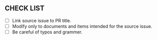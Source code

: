 <!--
 SPDX-FileCopyrightText: © 2024 Kyurenpoto <heal9179@gmail.com>
 SPDX-License-Identifier: MIT
-->

## CHECK LIST

- [ ] Link source issue to PR title.
- [ ] Modify only to documents and items intended for the source issue.
- [ ] Be careful of typos and grammer.
